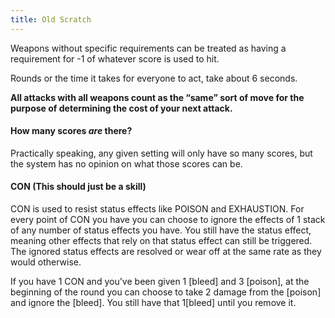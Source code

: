 ```yaml
---
title: Old Scratch
---
```



Weapons without specific requirements can be treated as having a requirement for -1 of whatever score is used to hit. 

Rounds or the time it takes for everyone to act, take about 6 seconds.

**All attacks with all weapons count as the “same” sort of move for the purpose of determining the cost of your next attack.**
<!-- hey, maybe this shouldnt be true! i dont remember why it was important that it should be! i see why different attacks with the same weapon should not count as the same.. but why not attacks with different weapons? shouldnt those be different? anyway... one thing i dont love is that you do have to just remember how many times youve attacked in a turn... of course there could be another tracker, but no, thats stupid, one tracker is more than enough. -->

<!-- TODO: wile made a good case for the y=1 implicitly in XnY, so probably change stuff to fit, or leave this note as a reminder that that is an option! -->

#### How many scores *are* there?

Practically speaking, any given setting will only have so many scores, but the system has no opinion on what those scores can be. 

#### CON (This should just be a skill)

CON is used to resist status effects like POISON and EXHAUSTION. For every point of CON you have you can choose to ignore the effects of 1 stack of any number of status effects you have. You still have the status effect, meaning other effects that rely on that status effect can still be triggered. The ignored status effects are resolved or wear off at the same rate as they would otherwise.  

If you have 1 CON and you've been given 1 [bleed] and 3 [poison], at the beginning of the round you can choose to take 2 damage from the [poison] and ignore the [bleed]. You still have that 1[bleed] until you remove it.  


